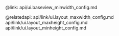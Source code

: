 @link: api/ui.baseview_minwidth_config.md

@relatedapi:
    api/link/ui.layout_maxwidth_config.md
    api/link/ui.layout_maxheight_config.md
    api/link/ui.layout_minheight_config.md